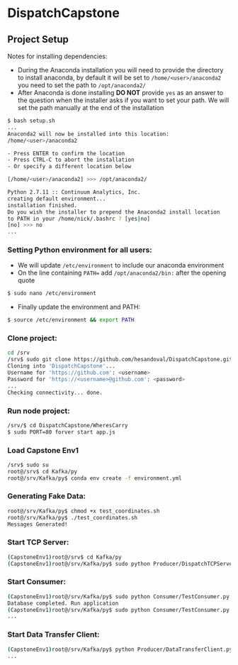 # DispatchCapstone

## Project Setup
Notes for installing dependencies:
* During the Anaconda installation you will need to provide the directory
to install anaconda, by default it will be set to 
`/home/<user>/anaconda2` you need to set the path to `/opt/anaconda2/`
* After Anaconda is done installing **DO NOT** provide `yes` as an answer
to the question when the installer asks if you want to set your path. We will
set the path manually at the end of the installation
```bash
$ bash setup.sh
...
Anaconda2 will now be installed into this location:
/home/<user>/anaconda2

- Press ENTER to confirm the location
- Press CTRL-C to abort the installation
- Or specify a different location below

[/home/<user>/anaconda2] >>> /opt/anaconda2/  

Python 2.7.11 :: Continuum Analytics, Inc.
creating default environment...
installation finished.
Do you wish the installer to prepend the Anaconda2 install location
to PATH in your /home/nick/.bashrc ? [yes|no]
[no] >>> no
...
```
### Setting Python environment for all users:
* We will update `/etc/environment` to include our anaconda environment
* On the line containing `PATH=` add `/opt/anaconda2/bin:` after the opening quote
```bash
$ sudo nano /etc/environment
```
* Finally update the environment and PATH:
```bash
$ source /etc/environment && export PATH
```
### Clone project:
```bash
cd /srv
/srv$ sudo git clone https://github.com/hesandoval/DispatchCapstone.git
Cloning into 'DispatchCapstone'...
Username for 'https://github.com': <username>
Password for 'https://<username>@github.com': <password> 
...
Checking connectivity... done.
```

### Run node project:
```bash
/srv/$ cd DispatchCapstone/WheresCarry
$ sudo PORT=80 forver start app.js
```

### Load Capstone Env1
```bash
/srv$ sudo su
root@/srv$ cd Kafka/py
root@/srv/Kafka/py$ conda env create -f environment.yml
```


### Generating Fake Data:
```bash
root@/srv/Kafka/py$ chmod +x test_coordinates.sh
root@/srv/Kafka/py$ ./test_coordinates.sh
Messages Generated!
```

### Start TCP Server:
```bash
(CapstoneEnv1)root@/srv$ cd Kafka/py
(CapstoneEnv1)root@/srv/Kafka/py$ sudo python Producer/DispatchTCPServer.py
```

### Start Consumer:
```bash
(CapstoneEnv1)root@/srv/Kafka/py$ sudo python Consumer/TestConsumer.py --setup
Database completed. Run application
(CapstoneEnv1)root@/srv/Kafka/py$ sudo python Consumer/TestConsumer.py --database
...
```

### Start Data Transfer Client:
```bash
(CapstoneEnv1)root@/srv/Kafka/py$ python Producer/DataTransferClient.py
...
```
